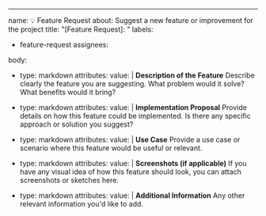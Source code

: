 ---
name: 💡 Feature Request
about: Suggest a new feature or improvement for the project
title: "[Feature Request]: "
labels: 
  - feature-request
assignees: 

body:
  - type: markdown
    attributes:
      value: |
        **Description of the Feature**
        Describe clearly the feature you are suggesting. What problem would it solve? What benefits would it bring?

  - type: markdown
    attributes:
      value: |
        **Implementation Proposal**
        Provide details on how this feature could be implemented. Is there any specific approach or solution you suggest?

  - type: markdown
    attributes:
      value: |
        **Use Case**
        Provide a use case or scenario where this feature would be useful or relevant.

  - type: markdown
    attributes:
      value: |
        **Screenshots (if applicable)**
        If you have any visual idea of how this feature should look, you can attach screenshots or sketches here.

  - type: markdown
    attributes:
      value: |
        **Additional Information**
        Any other relevant information you'd like to add.
